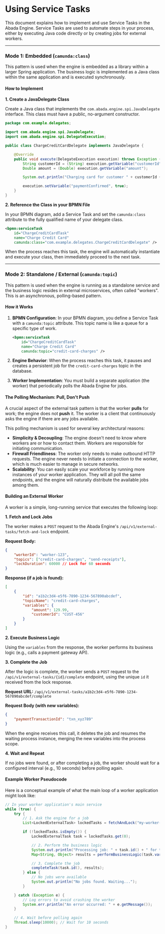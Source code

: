 # Using Service Tasks

This document explains how to implement and use Service Tasks in the Abada Engine. Service Tasks are used to automate steps in your process, either by executing Java code directly or by creating jobs for external workers.

---

### Mode 1: Embedded (`camunda:class`)

This pattern is used when the engine is embedded as a library within a larger Spring application. The business logic is implemented as a Java class within the same application and is executed synchronously.

#### How to Implement

**1. Create a JavaDelegate Class**

Create a Java class that implements the `com.abada.engine.spi.JavaDelegate` interface. This class must have a public, no-argument constructor.

```java
package com.example.delegates;

import com.abada.engine.spi.JavaDelegate;
import com.abada.engine.spi.DelegateExecution;

public class ChargeCreditCardDelegate implements JavaDelegate {

    @Override
    public void execute(DelegateExecution execution) throws Exception {
        String customerId = (String) execution.getVariable("customerId");
        Double amount = (Double) execution.getVariable("amount");

        System.out.println("Charging card for customer " + customerId + " for amount " + amount);

        execution.setVariable("paymentConfirmed", true);
    }
}
```

**2. Reference the Class in your BPMN File**

In your BPMN diagram, add a Service Task and set the `camunda:class` attribute to the fully qualified name of your delegate class.

```xml
<bpmn:serviceTask
    id="ChargeCreditCardTask"
    name="Charge Credit Card"
    camunda:class="com.example.delegates.ChargeCreditCardDelegate" />
```

When the process reaches this task, the engine will automatically instantiate and execute your class, then immediately proceed to the next task.

---

### Mode 2: Standalone / External (`camunda:topic`)

This pattern is used when the engine is running as a standalone service and the business logic resides in external microservices, often called "workers". This is an asynchronous, polling-based pattern.

#### How it Works

1.  **BPMN Configuration**: In your BPMN diagram, you define a Service Task with a `camunda:topic` attribute. This topic name is like a queue for a specific type of work.

    ```xml
    <bpmn:serviceTask
        id="ChargeCreditCardTask"
        name="Charge Credit Card"
        camunda:topic="credit-card-charges" />
    ```

2.  **Engine Behavior**: When the process reaches this task, it pauses and creates a persistent job for the `credit-card-charges` topic in the database.

3.  **Worker Implementation**: You must build a separate application (the worker) that periodically polls the Abada Engine for jobs.

#### The Polling Mechanism: Pull, Don't Push

A crucial aspect of the external task pattern is that the worker **pulls** for work; the engine does not **push** it. The worker is a client that continuously asks the engine if there are any jobs available.

This polling mechanism is used for several key architectural reasons:
-   **Simplicity & Decoupling**: The engine doesn't need to know where workers are or how to contact them. Workers are responsible for initiating communication.
-   **Firewall Friendliness**: The worker only needs to make outbound HTTP requests. The engine never needs to initiate a connection *to* the worker, which is much easier to manage in secure networks.
-   **Scalability**: You can easily scale your workforce by running more instances of your worker application. They will all poll the same endpoints, and the engine will naturally distribute the available jobs among them.

#### Building an External Worker

A worker is a simple, long-running service that executes the following loop:

**1. Fetch and Lock Jobs**

The worker makes a `POST` request to the Abada Engine's `/api/v1/external-tasks/fetch-and-lock` endpoint.

**Request Body:**
```json
{
    "workerId": "worker-123",
    "topics": ["credit-card-charges", "send-receipts"],
    "lockDuration": 60000 // Lock for 60 seconds
}
```

**Response (if a job is found):**
```json
[
    {
        "id": "a1b2c3d4-e5f6-7890-1234-567890abcdef",
        "topicName": "credit-card-charges",
        "variables": {
            "amount": 129.99,
            "customerId": "CUST-456"
        }
    }
]
```

**2. Execute Business Logic**

Using the `variables` from the response, the worker performs its business logic (e.g., calls a payment gateway API).

**3. Complete the Job**

After the logic is complete, the worker sends a `POST` request to the `/api/v1/external-tasks/{id}/complete` endpoint, using the unique `id` it received from the lock response.

**Request URL:**
`/api/v1/external-tasks/a1b2c3d4-e5f6-7890-1234-567890abcdef/complete`

**Request Body (with new variables):**
```json
{
    "paymentTransactionId": "txn_xyz789"
}
```

When the engine receives this call, it deletes the job and resumes the waiting process instance, merging the new variables into the process scope.

**4. Wait and Repeat**

If no jobs were found, or after completing a job, the worker should wait for a configured interval (e.g., 10 seconds) before polling again.

#### Example Worker Pseudocode

Here is a conceptual example of what the main loop of a worker application might look like:

```java
// In your worker application's main service
while (true) {
    try {
        // 1. Ask the engine for a job
        List<LockedExternalTask> lockedTasks = fetchAndLock("my-worker-id", List.of("credit-card-charges"));

        if (!lockedTasks.isEmpty()) {
            LockedExternalTask task = lockedTasks.get(0);

            // 2. Perform the business logic
            System.out.println("Processing job: " + task.id() + " for topic: " + task.topicName());
            Map<String, Object> results = performBusinessLogic(task.variables());

            // 3. Complete the job
            completeTask(task.id(), results);
        } else {
            // No jobs were available
            System.out.println("No jobs found. Waiting...");
        }

    } catch (Exception e) {
        // Log errors to avoid crashing the worker
        System.err.println("An error occurred: " + e.getMessage());
    }

    // 4. Wait before polling again
    Thread.sleep(10000); // Wait for 10 seconds
}
```
